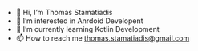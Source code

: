 - 👋 Hi, I’m Thomas Stamatiadis
- 👀 I’m interested in Anrdoid Developent
- 🌱 I’m currently learning Kotlin Development
- 📫 How to reach me thomas.stamatiadis@gmail.com

<!---
Thomstam/Thomstam is a ✨ special ✨ repository because its `README.md` (this file) appears on your GitHub profile.
You can click the Preview link to take a look at your changes.
--->

